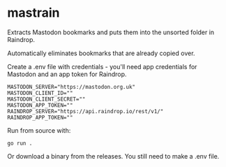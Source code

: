 # mastrain

Extracts Mastodon bookmarks and puts them into the unsorted folder in Raindrop.

Automatically eliminates bookmarks that are already copied over.

Create a .env file with credentials - you'll need app credentials for Mastodon and an app token for Raindrop.

```
MASTODON_SERVER="https://mastodon.org.uk"
MASTODON_CLIENT_ID=""
MASTODON_CLIENT_SECRET=""
MASTODON_APP_TOKEN=""
RAINDROP_SERVER="https://api.raindrop.io/rest/v1/"
RAINDROP_APP_TOKEN=""
```

Run from source with:

`go run .`

Or download a binary from the releases. You still need to make a .env file.



